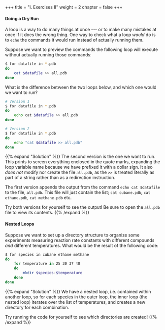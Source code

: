 +++
title = "i. Exercises II"
weight = 2
chapter = false
+++


#### Doing a Dry Run

A loop is a way to do many things at once --- or to make many mistakes at
once if it does the wrong thing. One way to check what a loop *would* do
is to `echo` the commands it would run instead of actually running them.

Suppose we want to preview the commands the following loop will execute
without actually running those commands:

```Bash
$ for datafile in *.pdb
do
    cat $datafile >> all.pdb
done
```

What is the difference between the two loops below, and which one would we
want to run?

```Bash
# Version 1
$ for datafile in *.pdb
do
    echo cat $datafile >> all.pdb
done
```

```Bash
# Version 2
$ for datafile in *.pdb
do
    echo "cat $datafile >> all.pdb"
done
```
{{% expand "Solution" %}}
The second version is the one we want to run.
This prints to screen everything enclosed in the quote marks, expanding the
loop variable name because we have prefixed it with a dollar sign.
It also *does not* modify nor create the file `all.pdb`, as the `>>`
is treated literally as part of a string rather than as a
redirection instruction.

The first version appends the output from the command `echo cat $datafile`
to the file, `all.pdb`. This file will just contain the list;
`cat cubane.pdb`, `cat ethane.pdb`, `cat methane.pdb` etc.

Try both versions for yourself to see the output! Be sure to open the
`all.pdb` file to view its contents.
{{% /expand %}}

#### Nested Loops

Suppose we want to set up a directory structure to organize
some experiments measuring reaction rate constants with different compounds
*and* different temperatures.  What would be the
result of the following code:

```Bash
$ for species in cubane ethane methane
do
    for temperature in 25 30 37 40
    do
        mkdir $species-$temperature
    done
done
```

{{% expand "Solution" %}}
We have a nested loop, i.e. contained within another loop, so for each species
in the outer loop, the inner loop (the nested loop) iterates over the list of
temperatures, and creates a new directory for each combination.

Try running the code for yourself to see which directories are created!
{{% /expand %}}


